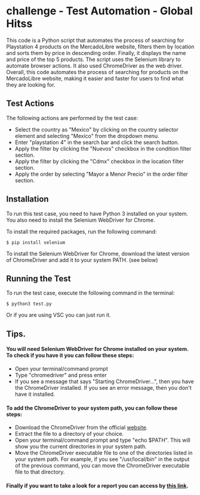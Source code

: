 # challenge - Test Automation - Global Hitss

This code is a Python script that automates the process of searching for Playstation 4 products on the MercadoLibre website, filters them by location and sorts them by price in descending order. Finally, it displays the name and price of the top 5 products.
The script uses the Selenium library to automate browser actions. It also used ChromeDriver as the web driver.
Overall, this code automates the process of searching for products on the MercadoLibre website, making it easier and faster for users to find what they are looking for.

## Test Actions

The following actions are performed by the test case:

   - Select the country as "Mexico" by clicking on the country selector element and selecting "Mexico" from the dropdown menu.
   - Enter "playstation 4" in the search bar and click the search button.
   - Apply the filter by clicking the "Nuevos" checkbox in the condition filter section.
   - Apply the filter by clicking the "Cdmx" checkbox in the location filter section.
   - Apply the order by selecting "Mayor a Menor Precio" in the order filter section.

## Installation

To run this test case, you need to have Python 3 installed on your system. You also need to install the Selenium WebDriver for Chrome.

To install the required packages, run the following command:

```
$ pip install selenium
```

To install the Selenium WebDriver for Chrome, download the latest version of ChromeDriver and add it to your system PATH. (see below)

## Running the Test

To run the test case, execute the following command in the terminal:

```
$ python3 test.py
```

Or if you are using VSC you can just run it.

## Tips.

#### You will need Selenium WebDriver for Chrome installed on your system. To check if you have it you can follow these steps:

   - Open your terminal/command prompt
   - Type "chromedriver" and press enter
   - If you see a message that says "Starting ChromeDriver...", then you have the ChromeDriver installed. If you see an error message, then you don't have it installed.

#### To add the ChromeDriver to your system path, you can follow these steps:

   - Download the ChromeDriver from the official [website](https://sites.google.com/chromium.org/driver/).
   - Extract the file to a directory of your choice.
   - Open your terminal/command prompt and type "echo $PATH". This will show you the current directories in your system path.
   - Move the ChromeDriver executable file to one of the directories listed in your system path. For example, if you see "/usr/local/bin" in the output of the previous command, you can move the ChromeDriver executable file to that directory.
    
#### Finally if you want to take a look for a report you can access by [this link](https://docs.google.com/document/d/1xcgGZEv3k8WUms-IIi59tkjKCl8_gQoYuYRRf9GsupU/edit?usp=sharing).
